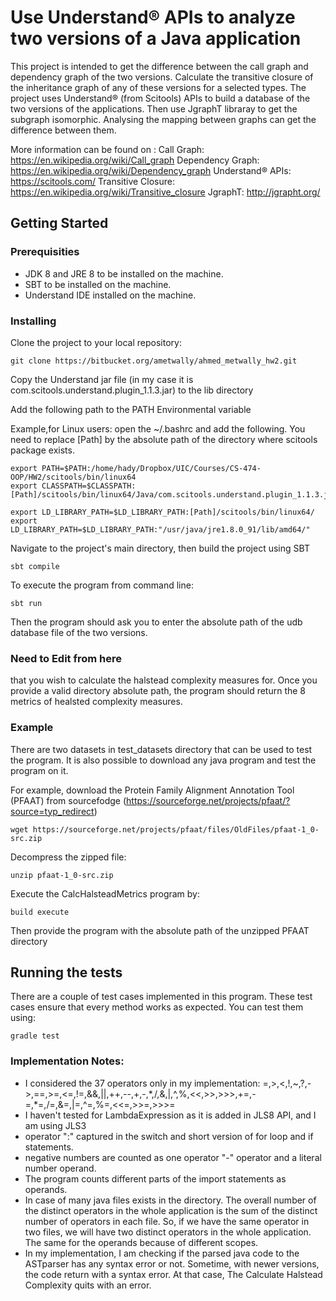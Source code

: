 # Use Understand® APIs to analyze two versions of a Java application


This project is intended to get the difference between the call graph and dependency graph of the two versions.
Calculate the transitive closure of the inheritance graph of any of these versions for a selected  types. The project uses Understand® (from Scitools) APIs to build a database of the two versions of the applications. Then use JgraphT libraray to get the subgraph isomorphic. Analysing the mapping between graphs can get the difference between them. 

More information can be found on :
Call Graph: https://en.wikipedia.org/wiki/Call_graph
Dependency Graph: https://en.wikipedia.org/wiki/Dependency_graph
Understand® APIs: https://scitools.com/
Transitive Closure: https://en.wikipedia.org/wiki/Transitive_closure
JgraphT: http://jgrapht.org/




## Getting Started

### Prerequisities
* JDK 8 and JRE 8 to be installed on the machine.
* SBT to be installed on the machine.
* Understand IDE installed on the machine.



### Installing

Clone the project to your local repository:
```
git clone https://bitbucket.org/ametwally/ahmed_metwally_hw2.git
```


Copy the Understand jar file (in my case it is com.scitools.understand.plugin_1.1.3.jar)  to the lib directory



Add the following path to the PATH Environmental variable

Example,for Linux users: open the ~/.bashrc and add the following. You need to replace [Path] by the absolute path of the directory where scitools package exists. 

```
export PATH=$PATH:/home/hady/Dropbox/UIC/Courses/CS-474-OOP/HW2/scitools/bin/linux64
export CLASSPATH=$CLASSPATH:[Path]/scitools/bin/linux64/Java/com.scitools.understand.plugin_1.1.3.jar

export LD_LIBRARY_PATH=$LD_LIBRARY_PATH:[Path]/scitools/bin/linux64/
export LD_LIBRARY_PATH=$LD_LIBRARY_PATH:"/usr/java/jre1.8.0_91/lib/amd64/"
```



Navigate to the project's main directory, then build the project using SBT 
```
sbt compile
```


To execute the program from command line:
```
sbt run
```


Then the program should ask you to enter the absolute path of the udb database file of the two versions. 


### Need to Edit from here

that you wish to calculate the halstead complexity measures for. Once you provide a valid directory absolute path, the program should return the 8 metrics of healsted complexity measures. 



### Example
There are two datasets in test_datasets directory that can be used to test the program. It is also possible to download any java program and test the program on it.

For example, download the Protein Family Alignment Annotation Tool (PFAAT) from sourcefodge (https://sourceforge.net/projects/pfaat/?source=typ_redirect)
```
wget https://sourceforge.net/projects/pfaat/files/OldFiles/pfaat-1_0-src.zip
```

Decompress the zipped file:
```
unzip pfaat-1_0-src.zip
```

Execute the CalcHalsteadMetrics program by:
```
build execute
```

Then provide the program with the absolute path of the unzipped PFAAT directory 




## Running the tests

There are a couple of test cases implemented in this program. These test cases ensure that every method works as expected. You can test them using:
```
gradle test
```




### Implementation Notes:
* I considered the 37 operators only in my implementation: =,>,<,!,~,?,->,==,>=,<=,!=,&&,||,++,--,+,-,\*,/,&,|,^,%,<<,>>,>>>,+=,-=,*=,/=,&=,|=,^=,%=,<<=,>>=,>>>=
* I haven't tested for LambdaExpression as it is added in JLS8 API, and I am using JLS3
* operator ":" captured in the switch and short version of for loop and if statements. 
* negative numbers are counted as one operator "-" operator and a literal number operand. 
* The program counts different parts of the import statements as operands.
* In case of many java files exists in the directory. The overall number of the distinct operators in the whole application is the sum of the distinct number of operators in each file. So, if we have the same operator in two files, we will have two distinct operators in the whole application. The same for the operands because of different scopes.
* In my implementation, I am checking if the parsed java code to the ASTparser has any syntax error or not. Sometime, with newer versions, the code return with a syntax error. At that case, The Calculate Halstead Complexity quits with an error.